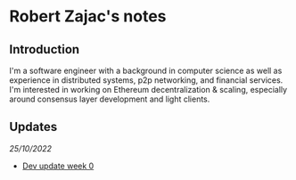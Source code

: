 # Robert Zajac's notes

## Introduction
I'm a software engineer with a background in computer science as well as experience in distributed systems, p2p networking, and financial services. I'm interested in working on Ethereum decentralization & scaling, especially around consensus layer development and light clients.

## Updates

*25/10/2022*

- [Dev update week 0](https://hackmd.io/@robzajac/Hyj2DkV4j)
